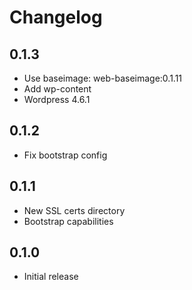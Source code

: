 # Changelog

## 0.1.3
  - Use baseimage: web-baseimage:0.1.11
  - Add wp-content
  - Wordpress 4.6.1

## 0.1.2
  - Fix bootstrap config

## 0.1.1
  - New SSL certs directory
  - Bootstrap capabilities

## 0.1.0
  - Initial release
